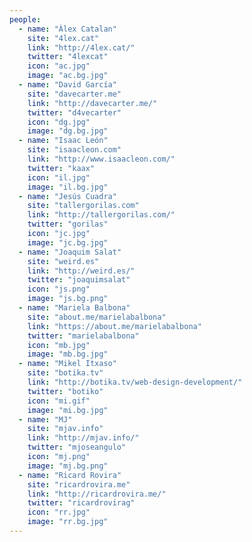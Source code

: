 ```yaml
---
people:
  - name: "Àlex Catalan"
    site: "4lex.cat"
    link: "http://4lex.cat/"
    twitter: "4lexcat"
    icon: "ac.jpg"
    image: "ac.bg.jpg"
  - name: "David García"
    site: "davecarter.me"
    link: "http://davecarter.me/"
    twitter: "d4vecarter"
    icon: "dg.jpg"
    image: "dg.bg.jpg"
  - name: "Isaac León"
    site: "isaacleon.com"
    link: "http://www.isaacleon.com/"
    twitter: "kaax"
    icon: "il.jpg"
    image: "il.bg.jpg"
  - name: "Jesús Cuadra"
    site: "tallergorilas.com"
    link: "http://tallergorilas.com/"
    twitter: "gorilas"
    icon: "jc.jpg"
    image: "jc.bg.jpg"
  - name: "Joaquim Salat"
    site: "weird.es"
    link: "http://weird.es/"
    twitter: "joaquimsalat"
    icon: "js.png"
    image: "js.bg.png"
  - name: "Mariela Balbona"
    site: "about.me/marielabalbona"
    link: "https://about.me/marielabalbona"
    twitter: "marielabalbona"
    icon: "mb.jpg"
    image: "mb.bg.jpg"
  - name: "Mikel Itxaso"
    site: "botika.tv"
    link: "http://botika.tv/web-design-development/"
    twitter: "botiko"
    icon: "mi.gif"
    image: "mi.bg.jpg"
  - name: "MJ"
    site: "mjav.info"
    link: "http://mjav.info/"
    twitter: "mjoseangulo"
    icon: "mj.png"
    image: "mj.bg.png"
  - name: "Ricard Rovira"
    site: "ricardrovira.me"
    link: "http://ricardrovira.me/"
    twitter: "ricardrovirag"
    icon: "rr.jpg"
    image: "rr.bg.jpg"
---
```

